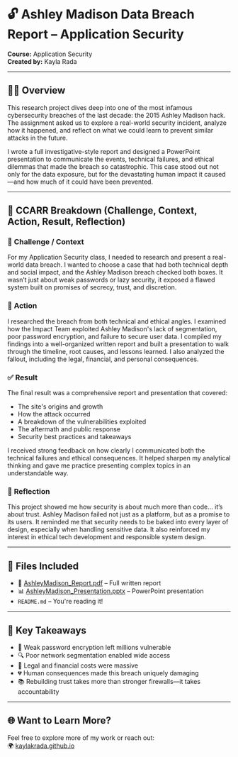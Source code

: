 # 🔓 Ashley Madison Data Breach Report – Application Security  
**Course:** Application Security  
**Created by:** Kayla Rada  

---

## 🕵️‍♀️ Overview  
This research project dives deep into one of the most infamous cybersecurity breaches of the last decade: the 2015 Ashley Madison hack. The assignment asked us to explore a real-world security incident, analyze how it happened, and reflect on what we could learn to prevent similar attacks in the future.

I wrote a full investigative-style report and designed a PowerPoint presentation to communicate the events, technical failures, and ethical dilemmas that made the breach so catastrophic. This case stood out not only for the data exposure, but for the devastating human impact it caused—and how much of it could have been prevented.

---

## 🧩 CCARR Breakdown (Challenge, Context, Action, Result, Reflection)

### 🔹 **Challenge / Context**  
For my Application Security class, I needed to research and present a real-world data breach. I wanted to choose a case that had both technical depth and social impact, and the Ashley Madison breach checked both boxes. It wasn’t just about weak passwords or lazy security, it exposed a flawed system built on promises of secrecy, trust, and discretion.

### 🔧 **Action**  
I researched the breach from both technical and ethical angles. I examined how the Impact Team exploited Ashley Madison's lack of segmentation, poor password encryption, and failure to secure user data. I compiled my findings into a well-organized written report and built a presentation to walk through the timeline, root causes, and lessons learned. I also analyzed the fallout, including the legal, financial, and personal consequences.

### ✅ **Result**  
The final result was a comprehensive report and presentation that covered:
- The site's origins and growth  
- How the attack occurred  
- A breakdown of the vulnerabilities exploited  
- The aftermath and public response  
- Security best practices and takeaways  

I received strong feedback on how clearly I communicated both the technical failures and ethical consequences. It helped sharpen my analytical thinking and gave me practice presenting complex topics in an understandable way.

### 💭 **Reflection**  
This project showed me how security is about much more than code... it’s about trust. Ashley Madison failed not just as a platform, but as a promise to its users. It reminded me that security needs to be baked into every layer of design, especially when handling sensitive data. It also reinforced my interest in ethical tech development and responsible system design.

---

## 📁 Files Included  
- 📝 [AshleyMadison_Report.pdf](#) – Full written report  
- 📊 [AshleyMadison_Presentation.pptx](#) – PowerPoint presentation  
- `README.md` – You're reading it!

---

## 🔐 Key Takeaways  
- 🚨 Weak password encryption left millions vulnerable  
- 🔍 Poor network segmentation enabled wide access  
- 💸 Legal and financial costs were massive  
- 💔 Human consequences made this breach uniquely damaging  
- 📚 Rebuilding trust takes more than stronger firewalls—it takes accountability

---

## 🌐 Want to Learn More?  
Feel free to explore more of my work or reach out:  
🌍 [kaylakrada.github.io](https://kaylakrada.github.io)

